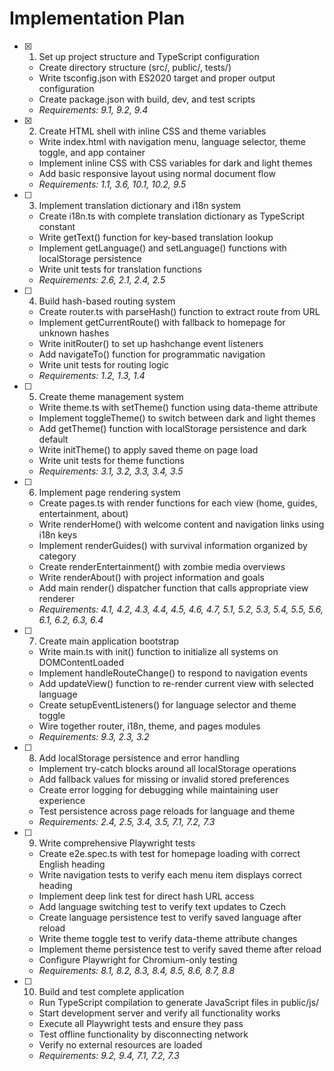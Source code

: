 # Implementation Plan

- [x] 1. Set up project structure and TypeScript configuration

  - Create directory structure (src/, public/, tests/)
  - Write tsconfig.json with ES2020 target and proper output configuration
  - Create package.json with build, dev, and test scripts
  - _Requirements: 9.1, 9.2, 9.4_

- [x] 2. Create HTML shell with inline CSS and theme variables







  - Write index.html with navigation menu, language selector, theme toggle, and app container
  - Implement inline CSS with CSS variables for dark and light themes
  - Add basic responsive layout using normal document flow
  - _Requirements: 1.1, 3.6, 10.1, 10.2, 9.5_

- [ ] 3. Implement translation dictionary and i18n system

  - Create i18n.ts with complete translation dictionary as TypeScript constant
  - Write getText() function for key-based translation lookup
  - Implement getLanguage() and setLanguage() functions with localStorage persistence
  - Write unit tests for translation functions
  - _Requirements: 2.6, 2.1, 2.4, 2.5_

- [ ] 4. Build hash-based routing system

  - Create router.ts with parseHash() function to extract route from URL
  - Implement getCurrentRoute() with fallback to homepage for unknown hashes
  - Write initRouter() to set up hashchange event listeners
  - Add navigateTo() function for programmatic navigation
  - Write unit tests for routing logic
  - _Requirements: 1.2, 1.3, 1.4_

- [ ] 5. Create theme management system

  - Write theme.ts with setTheme() function using data-theme attribute
  - Implement toggleTheme() to switch between dark and light themes
  - Add getTheme() function with localStorage persistence and dark default
  - Write initTheme() to apply saved theme on page load
  - Write unit tests for theme functions
  - _Requirements: 3.1, 3.2, 3.3, 3.4, 3.5_

- [ ] 6. Implement page rendering system

  - Create pages.ts with render functions for each view (home, guides, entertainment, about)
  - Write renderHome() with welcome content and navigation links using i18n keys
  - Implement renderGuides() with survival information organized by category
  - Create renderEntertainment() with zombie media overviews
  - Write renderAbout() with project information and goals
  - Add main render() dispatcher function that calls appropriate view renderer
  - _Requirements: 4.1, 4.2, 4.3, 4.4, 4.5, 4.6, 4.7, 5.1, 5.2, 5.3, 5.4, 5.5, 5.6, 6.1, 6.2, 6.3, 6.4_

- [ ] 7. Create main application bootstrap

  - Write main.ts with init() function to initialize all systems on DOMContentLoaded
  - Implement handleRouteChange() to respond to navigation events
  - Add updateView() function to re-render current view with selected language
  - Create setupEventListeners() for language selector and theme toggle
  - Wire together router, i18n, theme, and pages modules
  - _Requirements: 9.3, 2.3, 3.2_

- [ ] 8. Add localStorage persistence and error handling

  - Implement try-catch blocks around all localStorage operations
  - Add fallback values for missing or invalid stored preferences
  - Create error logging for debugging while maintaining user experience
  - Test persistence across page reloads for language and theme
  - _Requirements: 2.4, 2.5, 3.4, 3.5, 7.1, 7.2, 7.3_

- [ ] 9. Write comprehensive Playwright tests

  - Create e2e.spec.ts with test for homepage loading with correct English heading
  - Write navigation tests to verify each menu item displays correct heading
  - Implement deep link test for direct hash URL access
  - Add language switching test to verify text updates to Czech
  - Create language persistence test to verify saved language after reload
  - Write theme toggle test to verify data-theme attribute changes
  - Implement theme persistence test to verify saved theme after reload
  - Configure Playwright for Chromium-only testing
  - _Requirements: 8.1, 8.2, 8.3, 8.4, 8.5, 8.6, 8.7, 8.8_

- [ ] 10. Build and test complete application
  - Run TypeScript compilation to generate JavaScript files in public/js/
  - Start development server and verify all functionality works
  - Execute all Playwright tests and ensure they pass
  - Test offline functionality by disconnecting network
  - Verify no external resources are loaded
  - _Requirements: 9.2, 9.4, 7.1, 7.2, 7.3_
